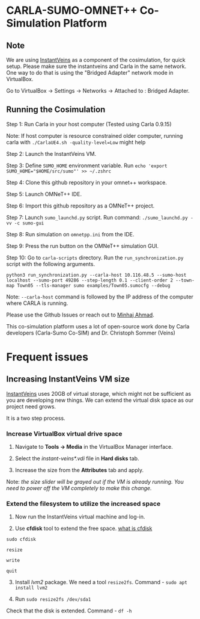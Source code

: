 # CARLA-SUMO-OMNET++ Co-Simulation Platform

## Note

We are using [InstantVeins](https://veins.car2x.org/documentation/instant-veins/) as a component of the cosimulation, for quick setup. Please make sure the instantveins and Carla in the same network. One way to do that is using the "Bridged Adapter" network mode in VirtualBox.

Go to VirtualBox -> Settings -> Networks -> Attached to : Bridged Adapter. 

## Running the Cosimulation

Step 1: Run Carla in your host computer (Tested using Carla 0.9.15)

Note: If host computer is resource constrained older computer, running carla with `./CarlaUE4.sh -quality-level=Low` might help

Step 2: Launch the InstantVeins VM. 

Step 3: Define `SUMO_HOME` environment variable. Run `echo 'export SUMO_HOME="$HOME/src/sumo"' >> ~/.zshrc`

Step 4: Clone this github repository in your omnet++ workspace. 

Step 5: Launch OMNeT++ IDE. 

Step 6: Import this github repository as a OMNeT++ project. 

Step 7: Launch `sumo_launchd.py` script. Run command: `./sumo_launchd.py -vv -c sumo-gui`

Step 8: Run simulation on `omnetpp.ini` from the IDE. 

Step 9: Press the run button on the OMNeT++ simulation GUI.

Step 10: Go to `carla-scripts` directory. Run the `run_synchronization.py` script with the following arguments.

```
python3 run_synchronization.py --carla-host 10.116.48.5 --sumo-host localhost --sumo-port 49286 --step-length 0.1 --client-order 2 --town-map Town05 --tls-manager sumo examples/Town05.sumocfg --debug
```

Note: `--carla-host` command is followed by the IP address of the computer where CARLA is running. 

Please use the Github Issues or reach out to [Minhaj Ahmad](https://minhaj6.github.io).



This co-simulation platform uses a lot of open-source work done by Carla developers (Carla-Sumo Co-SIM) and Dr. Christoph Sommer (Veins)


# Frequent issues
## Increasing InstantVeins VM size

[InstantVeins](https://veins.car2x.org/documentation/instant-veins/) uses 20GB of virtual storage, which might not be sufficient as you are developing new things. We can extend the virtual disk space as our project need grows. 

It is a two step process. 

### Increase VirtualBox virtual drive space

1. Navigate to **Tools -> Media** in the VirtualBox Manager interface.

2. Select the _instant-veins*.vdi_ file in **Hard disks** tab. 

3. Increase the size from the **Attributes** tab and apply. 

Note: _the size slider will be grayed out if the VM is already running. You need to power off the VM completely to make this change._

### Extend the filesystem to utilize the increased space

1. Now run the InstantVeins virtual machine and log-in.

2. Use **cfdisk** tool to extend the free space. [what is cfdisk](https://cfdisk.com/#:~:text=Example%203%3A%20Resizing%20a%20Partition)

```
sudo cfdisk

resize

write

quit
```

3. Install _lvm2_ package. We need a tool `resize2fs`. Command - `sudo apt install lvm2`

4. Run `sudo resize2fs /dev/sda1` 

Check that the disk is extended. Command - `df -h`
